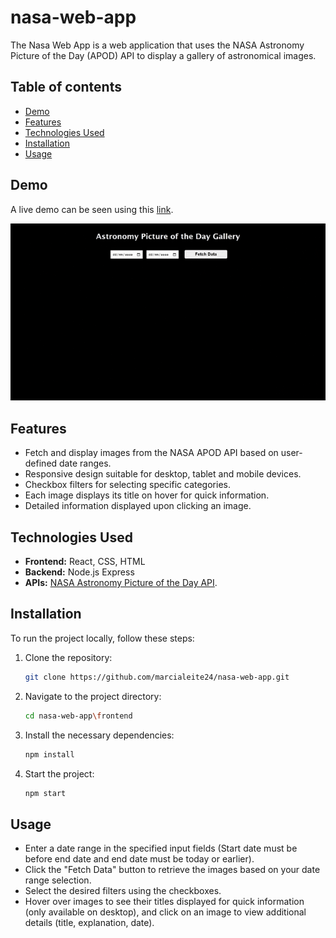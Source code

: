 # nasa-web-app

The Nasa Web App is a web application that uses the NASA Astronomy Picture of the Day (APOD) API to display a gallery of astronomical images. 

## Table of contents
- [Demo](#demo)
- [Features](#features)
- [Technologies Used](#technologies-used)
- [Installation](#installation)
- [Usage](#usage)

## Demo
A live demo can be seen using this [link](https://nasa-web-app.vercel.app/).

![Live Demo](./frontend/public/assets/demo.gif)

## Features
- Fetch and display images from the NASA APOD API based on user-defined date ranges.
- Responsive design suitable for desktop, tablet and mobile devices.
- Checkbox filters for selecting specific categories.
- Each image displays its title on hover for quick information.
- Detailed information displayed upon clicking an image.

## Technologies Used
- **Frontend:** React, CSS, HTML
- **Backend:** Node.js Express
- **APIs:** [NASA Astronomy Picture of the Day API](https://github.com/nasa/apod-api).

## Installation
To run the project locally, follow these steps:
1. Clone the repository:
    ```bash
    git clone https://github.com/marcialeite24/nasa-web-app.git 
    ```
2. Navigate to the project directory:
    ```bash
    cd nasa-web-app\frontend
    ```
3. Install the necessary dependencies:
    ```bash
    npm install
    ```
4. Start the project:
    ```bash
    npm start
    ```

## Usage
- Enter a date range in the specified input fields (Start date must be before end date and end date must be today or earlier). 
- Click the "Fetch Data" button to retrieve the images based on your date range selection.
- Select the desired filters using the checkboxes.
- Hover over images to see their titles displayed for quick information (only available on desktop), and click on an image to view additional details (title, explanation, date).
